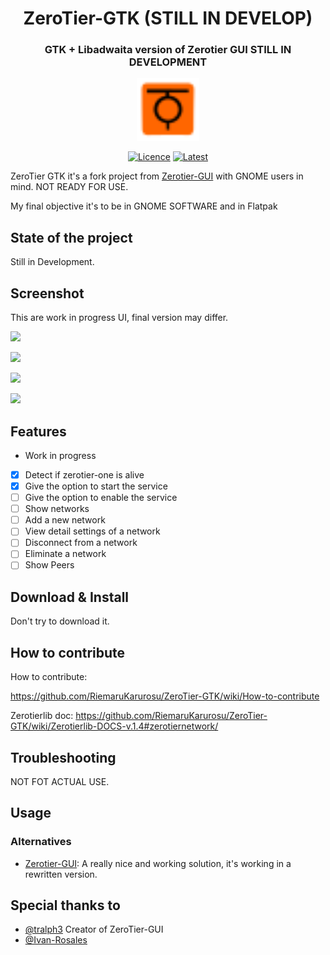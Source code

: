 <h1 align="center"> ZeroTier-GTK (STILL IN DEVELOP)</h1>
<h3 align="center"> GTK + Libadwaita version of Zerotier GUI STILL IN DEVELOPMENT</h3>
<p align="center"><img src="https://raw.githubusercontent.com/RiemaruKarurosu/ZeroTier-GTK/master/data/icons/hicolor/scalable/apps/org.gnome.zerotiergtk.svg" width="100" height="100"></p> 


<div align="center">
    
  <a href="">[![Licence][licence]][licence-url]</a>
  <a href="">[![Latest][version]][version-url]</a>
    
</div>

[licence]: https://img.shields.io/badge/License-GPLv3-blue.svg
[version]: https://img.shields.io/badge/Version-1.4.3-red
[version-url]: https://github.com/RiemaruKarurosu/ZeroTier-GTK/releases
[licence-url]: https://www.gnu.org/licenses/gpl-3.0
[stars-shield]: https://img.shields.io/github/stars/noisetorch/NoiseTorch?maxAge=2592000

ZeroTier GTK it's a fork project from [Zerotier-GUI](https://github.com/tralph3/ZeroTier-GUI) with GNOME users in mind. NOT READY FOR USE.

My final objective it's to be in GNOME SOFTWARE and in Flatpak

## State of the project

Still in Development.

## Screenshot

This are work in progress UI, final version may differ.

![](https://i.imgur.com/ipBgTwA.png)

![](https://i.imgur.com/MRC9oKS.png)

![](https://i.imgur.com/Z1pqvhK.png)

![](https://i.imgur.com/tSo3VBH.png)


## Features
* Work in progress

- [X] Detect if zerotier-one is alive
- [X] Give the option to start the service
- [ ] Give the option to enable the service
- [ ] Show networks
- [ ] Add a new network
- [ ] View detail settings of a network
- [ ] Disconnect from a network
- [ ] Eliminate a network
- [ ] Show Peers

## Download & Install

Don't try to download it.

## How to contribute

How to contribute:

https://github.com/RiemaruKarurosu/ZeroTier-GTK/wiki/How-to-contribute

Zerotierlib doc:
https://github.com/RiemaruKarurosu/ZeroTier-GTK/wiki/Zerotierlib-DOCS-v.1.4#zerotiernetwork/

## Troubleshooting

NOT FOT ACTUAL USE.

## Usage

### Alternatives

- [Zerotier-GUI](https://github.com/tralph3/ZeroTier-GUI): A really nice and working solution, it's working in a rewritten version.


## Special thanks to

* [@tralph3](https://github.com/tralph3) Creator of ZeroTier-GUI
* [@Ivan-Rosales](https://github.com/Ivan-Rosales) 
